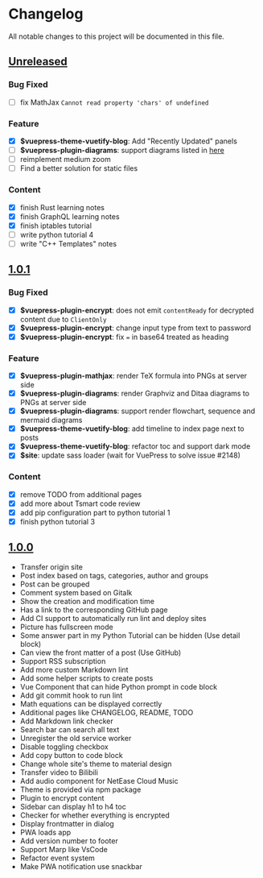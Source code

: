 # Changelog

All notable changes to this project will be documented in this file.

## [Unreleased]

### Bug Fixed

- [ ] fix MathJax `Cannot read property 'chars' of undefined`

### Feature

- [x] **$vuepress-theme-vuetify-blog**: Add "Recently Updated" panels
- [ ] **$vuepress-plugin-diagrams**: support diagrams listed in [here](https://shd101wyy.github.io/markdown-preview-enhanced/#/diagrams)
- [ ] reimplement medium zoom
- [ ] Find a better solution for static files

### Content

- [x] finish Rust learning notes
- [x] finish GraphQL learning notes
- [x] finish iptables tutorial
- [ ] write python tutorial 4
- [ ] write "C++ Templates" notes

## [1.0.1]

### Bug Fixed

- [x] **$vuepress-plugin-encrypt**: does not emit `contentReady` for decrypted content due to `ClientOnly`
- [x] **$vuepress-plugin-encrypt**: change input type from text to password
- [x] **$vuepress-plugin-encrypt**: fix `=` in base64 treated as heading

### Feature

- [x] **$vuepress-plugin-mathjax**: render TeX formula into PNGs at server side
- [x] **$vuepress-plugin-diagrams**: render Graphviz and Ditaa diagrams to PNGs at server side
- [x] **$vuepress-plugin-diagrams**: support render flowchart, sequence and mermaid diagrams
- [x] **$vuepress-theme-vuetify-blog**: add timeline to index page next to posts
- [x] **$vuepress-theme-vuetify-blog**: refactor toc and support dark mode
- [x] **$site**: update sass loader (wait for VuePress to solve issue #2148)

### Content

- [x] remove TODO from additional pages
- [x] add more about Tsmart code review
- [x] add pip configuration part to python tutorial 1
- [x] finish python tutorial 3

## [1.0.0]

- Transfer origin site
- Post index based on tags, categories, author and groups
- Post can be grouped
- Comment system based on Gitalk
- Show the creation and modification time
- Has a link to the corresponding GitHub page
- Add CI support to automatically run lint and deploy sites
- Picture has fullscreen mode
- Some answer part in my Python Tutorial can be hidden (Use detail block)
- Can view the front matter of a post (Use GitHub)
- Support RSS subscription
- Add more custom Markdown lint
- Add some helper scripts to create posts
- Vue Component that can hide Python prompt in code block
- Add git commit hook to run lint
- Math equations can be displayed correctly
- Additional pages like CHANGELOG, README, TODO
- Add Markdown link checker
- Search bar can search all text
- Unregister the old service worker
- Disable toggling checkbox
- Add copy button to code block
- Change whole site's theme to material design
- Transfer video to Bilibili
- Add audio component for NetEase Cloud Music
- Theme is provided via npm package
- Plugin to encrypt content
- Sidebar can display h1 to h4 toc
- Checker for whether everything is encrypted
- Display frontmatter in dialog
- PWA loads app
- Add version number to footer
- Support Marp like VsCode
- Refactor event system
- Make PWA notification use snackbar

[Unreleased]: https://github.com/sunziping2016/oak-tree-house/compare/v1.0.1...HEAD
[1.0.1]: https://github.com/sunziping2016/oak-tree-house/compare/v1.0.0...v1.0.1
[1.0.0]: https://github.com/sunziping2016/oak-tree-house/releases/tag/v1.0.0
